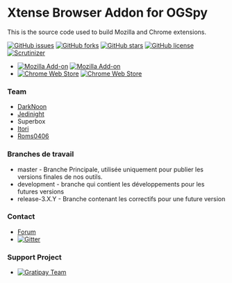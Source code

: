 # Xtense Browser Addon for OGSpy #

This is the source code used to build Mozilla and Chrome extensions.

[![GitHub issues](https://img.shields.io/github/issues/OGSteam/tool-xtense-web-extension.svg?style=flat-square)](https://github.com/OGSteam/tool-xtense-web-extension/issues)
[![GitHub forks](https://img.shields.io/github/forks/OGSteam/tool-xtense-web-extension.svg?style=flat-square)](https://github.com/OGSteam/tool-xtense-web-extension/network)
[![GitHub stars](https://img.shields.io/github/stars/OGSteam/tool-xtense-web-extension.svg?style=flat-square)](https://github.com/OGSteam/tool-xtense-web-extension/stargazers)
[![GitHub license](https://img.shields.io/badge/license-GPLv2-blue.svg?style=flat-square)](https://raw.githubusercontent.com/OGSteam/tool-xtense-web-extension/master/LICENSE)
[![Scrutinizer](https://img.shields.io/scrutinizer/g/ogsteam/tool-xtense-web-extension.svg?style=flat-square)](https://scrutinizer-ci.com/g/OGSteam/tool-xtense-web-extension/)

* [![Mozilla Add-on](https://img.shields.io/amo/v/xtense-we.svg?style=flat-square)](https://addons.mozilla.org/fr/firefox/addon/xtense-we) [![Mozilla Add-on](https://img.shields.io/amo/d/xtense-we.svg?style=flat-square)](https://addons.mozilla.org/fr/firefox/addon/xtense-we)
* [![Chrome Web Store](https://img.shields.io/chrome-web-store/v/mkcgnadlbcakpmmmdfijdekknodapcgl.svg?style=flat-square)](https://chrome.google.com/webstore/detail/xtense-gm/mkcgnadlbcakpmmmdfijdekknodapcgl) [![Chrome Web Store](https://img.shields.io/chrome-web-store/d/mkcgnadlbcakpmmmdfijdekknodapcgl.svg?style=flat-square)](https://chrome.google.com/webstore/detail/xtense-gm/mkcgnadlbcakpmmmdfijdekknodapcgl)


### Team
* [DarkNoon](https://github.com/darknoon29)
* [Jedinight](https://github.com/jedi-night)
* Superbox
* [Itori](https://github.com/Itori)
* [Roms0406](https://github.com/Roms0406)

### Branches de travail

* master - Branche Principale, utilisée uniquement pour publier les versions finales de nos outils.
* development - branche qui contient les développements pour les futures versions
* release-3.X.Y - Branche contenant les correctifs pour une future version

### Contact ###

* [Forum](https://forum.ogsteam.fr)
* [![Gitter](https://img.shields.io/gitter/room/ogsteam/support.svg?style=flat-square)](https://gitter.im/OGSteam/Support)

### Support Project ###

* [![Gratipay Team](https://img.shields.io/gratipay/team/ogsteam.svg?style=flat-square)](https://www.gratipay.com/ogsteam/)

